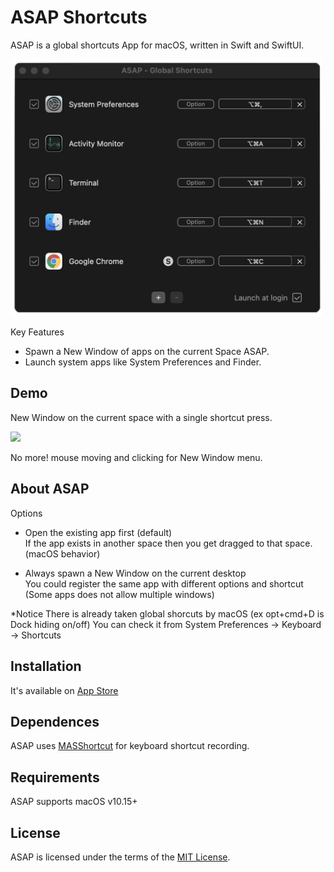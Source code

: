 # ASAP Shortcuts

ASAP is a global shortcuts App for macOS, written in Swift and SwiftUI.

<img src="public/asap.png" width=500>

Key Features  
  - Spawn a New Window of apps on the current Space ASAP.
  - Launch system apps like System Preferences and Finder.

## Demo
New Window on the current space with a single shortcut press.

<img src="public/asap_demo.gif" width=500>

No more! mouse moving and clicking for New Window menu.

## About ASAP

Options  
 * Open the existing app first (default)  
   If the app exists in another space then you get dragged to that space. (macOS behavior)
   
 * Always spawn a New Window on the current desktop  
   You could register the same app with different options and shortcut  
   (Some apps does not allow multiple windows)

*Notice
There is already taken global shorcuts by macOS (ex opt+cmd+D is Dock hiding on/off)
You can check it from System Preferences -> Keyboard -> Shortcuts

## Installation
It's available on [App Store](https://apps.apple.com/us/app/asap-shortcuts/id1558863477)

## Dependences  
ASAP uses [MASShortcut](https://github.com/shpakovski/MASShortcut) for keyboard shortcut recording.

## Requirements
ASAP supports macOS v10.15+

## License
ASAP is licensed under the terms of the [MIT License](LICENSE).
